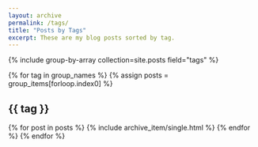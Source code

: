 ```yaml
---
layout: archive
permalink: /tags/
title: "Posts by Tags"
excerpt: These are my blog posts sorted by tag.
---
```


{% include group-by-array collection=site.posts field="tags" %}

{% for tag in group_names %}
  {% assign posts = group_items[forloop.index0] %}
  <h2 id="{{ tag | slugify }}" class="archive__subtitle">{{ tag }}</h2>
  {% for post in posts %}
    {% include archive_item/single.html %}
  {% endfor %}
{% endfor %}